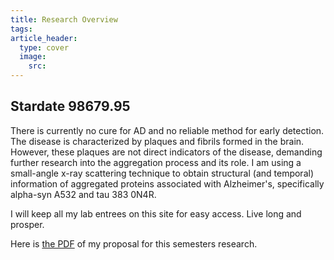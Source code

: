 ```yaml
---
title: Research Overview
tags: 
article_header:
  type: cover
  image:
    src: 
---
```


## Stardate 98679.95


There is currently no cure for AD and no reliable method for early detection. The disease is characterized by plaques and fibrils formed in the brain. However, these plaques are not direct indicators of the disease, demanding further research into the aggregation process and its role. I am using a small-angle x-ray scattering technique to obtain structural (and temporal) information of aggregated proteins associated with  Alzheimer's, specifically alpha-syn A532 and tau 383 0N4R. 

I will keep all my lab entrees on this site for easy access. Live long and prosper. 

Here is [the PDF](/files/research_proposal_phys407.pdf) of my proposal for this semesters research.

<!--more-->
